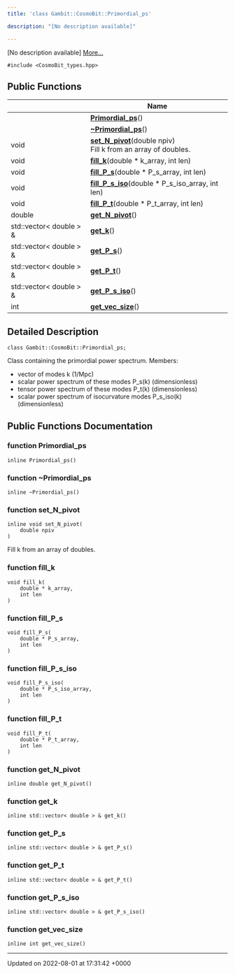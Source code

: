 ```yaml
---
title: 'class Gambit::CosmoBit::Primordial_ps'

description: "[No description available]"

---
```









[No description available] [More...](#detailed-description)


`#include <CosmoBit_types.hpp>`

## Public Functions

|                | Name           |
| -------------- | -------------- |
| | **[Primordial_ps](/documentation/code/darkbit_developmentclasses/classgambit_1_1cosmobit_1_1primordial__ps/#function-primordial-ps)**() |
| | **[~Primordial_ps](/documentation/code/darkbit_developmentclasses/classgambit_1_1cosmobit_1_1primordial__ps/#function-~primordial-ps)**() |
| void | **[set_N_pivot](/documentation/code/darkbit_developmentclasses/classgambit_1_1cosmobit_1_1primordial__ps/#function-set-n-pivot)**(double npiv)<br>Fill k from an array of doubles.  |
| void | **[fill_k](/documentation/code/darkbit_developmentclasses/classgambit_1_1cosmobit_1_1primordial__ps/#function-fill-k)**(double * k_array, int len) |
| void | **[fill_P_s](/documentation/code/darkbit_developmentclasses/classgambit_1_1cosmobit_1_1primordial__ps/#function-fill-p-s)**(double * P_s_array, int len) |
| void | **[fill_P_s_iso](/documentation/code/darkbit_developmentclasses/classgambit_1_1cosmobit_1_1primordial__ps/#function-fill-p-s-iso)**(double * P_s_iso_array, int len) |
| void | **[fill_P_t](/documentation/code/darkbit_developmentclasses/classgambit_1_1cosmobit_1_1primordial__ps/#function-fill-p-t)**(double * P_t_array, int len) |
| double | **[get_N_pivot](/documentation/code/darkbit_developmentclasses/classgambit_1_1cosmobit_1_1primordial__ps/#function-get-n-pivot)**() |
| std::vector< double > & | **[get_k](/documentation/code/darkbit_developmentclasses/classgambit_1_1cosmobit_1_1primordial__ps/#function-get-k)**() |
| std::vector< double > & | **[get_P_s](/documentation/code/darkbit_developmentclasses/classgambit_1_1cosmobit_1_1primordial__ps/#function-get-p-s)**() |
| std::vector< double > & | **[get_P_t](/documentation/code/darkbit_developmentclasses/classgambit_1_1cosmobit_1_1primordial__ps/#function-get-p-t)**() |
| std::vector< double > & | **[get_P_s_iso](/documentation/code/darkbit_developmentclasses/classgambit_1_1cosmobit_1_1primordial__ps/#function-get-p-s-iso)**() |
| int | **[get_vec_size](/documentation/code/darkbit_developmentclasses/classgambit_1_1cosmobit_1_1primordial__ps/#function-get-vec-size)**() |

## Detailed Description

```
class Gambit::CosmoBit::Primordial_ps;
```


Class containing the primordial power spectrum. Members:

* vector of modes k (1/Mpc)
* scalar power spectrum of these modes P_s(k) (dimensionless)
* tensor power spectrum of these modes P_t(k) (dimensionless)
* scalar power spectrum of isocurvature modes P_s_iso(k) (dimensionless) 

## Public Functions Documentation

### function Primordial_ps

```
inline Primordial_ps()
```


### function ~Primordial_ps

```
inline ~Primordial_ps()
```


### function set_N_pivot

```
inline void set_N_pivot(
    double npiv
)
```

Fill k from an array of doubles. 

### function fill_k

```
void fill_k(
    double * k_array,
    int len
)
```


### function fill_P_s

```
void fill_P_s(
    double * P_s_array,
    int len
)
```


### function fill_P_s_iso

```
void fill_P_s_iso(
    double * P_s_iso_array,
    int len
)
```


### function fill_P_t

```
void fill_P_t(
    double * P_t_array,
    int len
)
```


### function get_N_pivot

```
inline double get_N_pivot()
```


### function get_k

```
inline std::vector< double > & get_k()
```


### function get_P_s

```
inline std::vector< double > & get_P_s()
```


### function get_P_t

```
inline std::vector< double > & get_P_t()
```


### function get_P_s_iso

```
inline std::vector< double > & get_P_s_iso()
```


### function get_vec_size

```
inline int get_vec_size()
```


-------------------------------

Updated on 2022-08-01 at 17:31:42 +0000